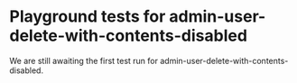 # Playground tests for admin-user-delete-with-contents-disabled
We are still awaiting the first test run for admin-user-delete-with-contents-disabled.

